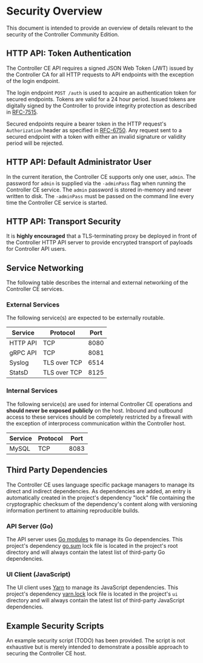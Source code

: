 # Security Overview

This document is intended to provide an overview of details relevant to the
security of the Controller Community Edition.

## HTTP API: Token Authentication

The Controller CE API requires a signed JSON Web Token (JWT) issued by the
Controller CA for all HTTP requests to API endpoints with the exception of the
login endpoint.

The login endpoint `POST /auth` is used to acquire an authentication token for
secured endpoints. Tokens are valid for a 24 hour period. Issued tokens are
digitally signed by the Controller to provide integrity protection as described
in [RFC-7515](https://www.rfc-editor.org/rfc/rfc7515.txt).

Secured endpoints require a bearer token in the HTTP request's `Authorization`
header as specified in [RFC-6750](https://tools.ietf.org/html/rfc6750). Any
request sent to a secured endpoint with a token with either an invalid signature
or validity period will be rejected.

## HTTP API: Default Administrator User

In the current iteration, the Controller CE supports only one user, `admin`. The
password for `admin` is supplied via the `-adminPass` flag when running the
Controller CE service. The `admin` password is stored in-memory and never
written to disk. The `-adminPass` must be passed on the command line every time
the Controller CE service is started.

## HTTP API: Transport Security

It is __highly encouraged__ that a TLS-terminating proxy be deployed in front of
the Controller HTTP API server to provide encrypted transport of payloads for
Controller API users.

## Service Networking

The following table describes the internal and external networking of the
Controller CE services.

### External Services

The following service(s) are expected to be externally routable.

| Service  | Protocol     | Port |
| -------- | ------------ | ---- |
| HTTP API | TCP          | 8080 |
| gRPC API | TCP          | 8081 |
| Syslog   | TLS over TCP | 6514 |
| StatsD   | TLS over TCP | 8125 |

### Internal Services

The following service(s) are used for internal Controller CE operations and
__should never be exposed publicly__ on the host. Inbound and outbound access to
these services should be completely restricted by a firewall with the exception
of interprocess communication within the Controller host.

| Service | Protocol | Port |
| ------- | -------- | ---- |
| MySQL   | TCP      | 8083 |

## Third Party Dependencies

The Controller CE uses language specific package managers to manage its direct
and indirect dependencies. As dependencies are added, an entry is automatically
created in the project's dependency "lock" file containing the cryptographic
checksum of the dependency's content along with versioning information pertinent
to attaining reproducible builds.

### API Server (Go)

The API server uses [Go modules](https://github.com/golang/go/wiki/Modules) to
manage its Go dependencies. This project's dependency
[go.sum](https://github.com/smartedgemec/controller-ce/blob/master/go.sum) lock
file is located in the project's root directory and will always contain the
latest list of third-party Go dependencies.

### UI Client (JavaScript)

The UI client uses [Yarn](https://yarnpkg.com/) to manage its JavaScript
dependencies. This project's dependency
[yarn.lock](https://github.com/smartedgemec/controller-ce/blob/master/ui/yarn.lock)
lock file is located in the project's `ui` directory and will always contain the
latest list of third-party JavaScript dependencies.

## Example Security Scripts

An example security script (TODO) has been provided. The script is not
exhaustive but is merely intended to demonstrate a possible approach to securing
the Controller CE host.
